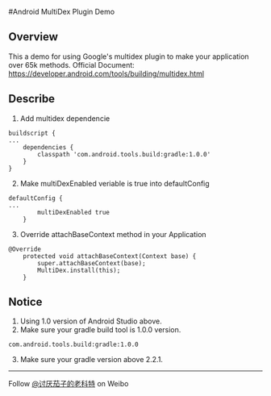 #Android MultiDex Plugin Demo


## Overview
This a demo for using Google's multidex plugin to make your application over 65k methods.
Official Document: <https://developer.android.com/tools/building/multidex.html>


## Describe
1. Add multidex dependencie
```
buildscript {
...
    dependencies {
        classpath 'com.android.tools.build:gradle:1.0.0'
    }
}
```

2.  Make multiDexEnabled veriable is true into defaultConfig
```
defaultConfig {
...
        multiDexEnabled true
    }
```

3. Override attachBaseContext method in your Application
```
@Override
    protected void attachBaseContext(Context base) {
        super.attachBaseContext(base);
        MultiDex.install(this);
    }
``` 


## Notice
1. Using 1.0 version of Android Studio above.
2. Make sure your gradle build tool is 1.0.0 version.
```
com.android.tools.build:gradle:1.0.0
```
3. Make sure your gradle version above 2.2.1.


---
Follow [@讨厌茄子的老科特](http://weibo.com/wodis) on Weibo